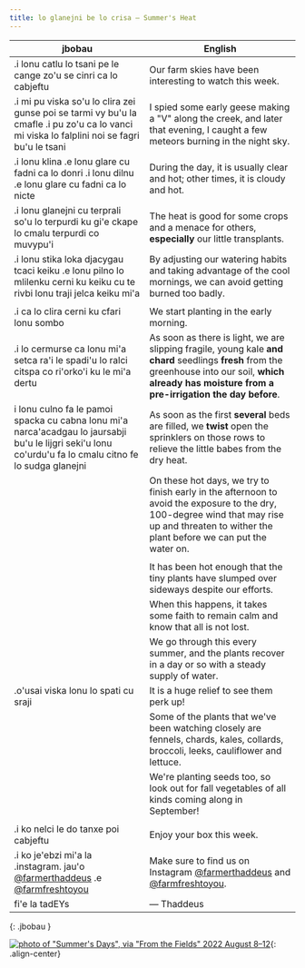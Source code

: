 ```yaml
---
title: lo glanejni be lo crisa — Summer's Heat
---
```


| jbobau | English |
|-|-|
| .i lonu catlu lo tsani pe le cange zo'u se cinri ca lo cabjeftu | Our farm skies have been interesting to watch this week.
| .i mi pu viska so'u lo clira zei gunse poi se tarmi vy bu'u la cmafle .i pu zo'u ca lo vanci mi viska lo falplini noi se fagri bu'u le tsani | I spied some early geese making a "V" along the creek, and later that evening, I caught a few meteors burning in the night sky.
| .i lonu klina .e lonu glare cu fadni ca lo donri .i lonu dilnu .e lonu glare cu fadni ca lo nicte | During the day, it is usually clear and hot; other times, it is cloudy and hot.
| .i lonu glanejni cu terprali so'u lo terpurdi ku gi'e ckape lo cmalu terpurdi co muvypu'i | The heat is good for some crops and a menace for others, **especially** our little transplants.
| .i lonu stika loka djacygau tcaci keiku .e lonu pilno lo mlilenku cerni ku keiku cu te rivbi lonu traji jelca keiku mi'a | By adjusting our watering habits and taking advantage of the cool mornings, we can avoid getting burned too badly.
|  |
| .i ca lo clira cerni ku cfari lonu sombo | We start planting in the early morning.
| .i lo cermurse ca lonu mi'a setca ra'i le spadi'u lo ralci citspa co ri'orko'i ku le mi'a dertu | As soon as there is light, we are slipping fragile, young kale **and chard** seedlings **fresh** from the greenhouse into our soil, **which already has moisture from a pre-irrigation the day before**.
| i lonu culno fa le pamoi spacka cu cabna lonu mi'a narca'acadgau lo jaursabji bu'u le lijgri seki'u lonu co'urdu'u fa lo cmalu citno fe lo sudga glanejni | As soon as the first **several** beds are filled, we **twist** open the sprinklers on those rows to relieve the little babes from the dry heat.
|  | On these hot days, we try to finish early in the afternoon to avoid the exposure to the dry, 100-degree wind that may rise up and threaten to wither the plant before we can put the water on.
|  |
|  | It has been hot enough that the tiny plants have slumped over sideways despite our efforts.
|  | When this happens, it takes some faith to remain calm and know that all is not lost.
|  | We go through this every summer, and the plants recover in a day or so with a steady supply of water.
| .o'usai viska lonu lo spati cu sraji | It is a huge relief to see them perk up!
|  | Some of the plants that we've been watching closely are fennels, chards, kales, collards, broccoli, leeks, cauliflower and lettuce.
|  | We're planting seeds too, so look out for fall vegetables of all kinds coming along in September!
|  |
| .i ko nelci le do tanxe poi cabjeftu | Enjoy your box this week.
| .i ko je'ebzi mi'a la .instagram. jau'o [@farmerthaddeus] .e [@farmfreshtoyou] | Make sure to find us on Instagram [@farmerthaddeus] and [@farmfreshtoyou].
| fi'e la tadEYs | — Thaddeus
{: .jbobau }

[![photo of "Summer's Days", via "From the Fields" 2022 August 8–12](https://i.imgur.com/gMgAWQPl.jpg)](https://i.imgur.com/gMgAWQP.jpg){: .align-center}

[@farmerthaddeus]: https://instagram.com/farmerthaddeus
[@farmfreshtoyou]: https://instagram.com/farmfreshtoyou
